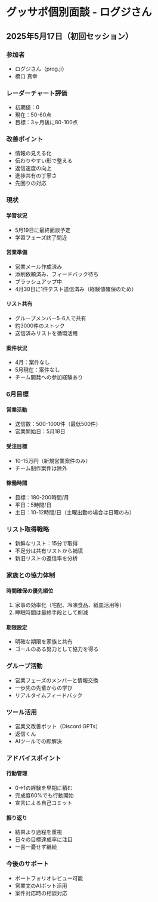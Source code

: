 # グッサポ個別面談 - ログジさん
## 2025年5月17日（初回セッション）

### 参加者
- ログジさん（prog.ji）
- 橋口 真幸

### レーダーチャート評価
- 初期値：0
- 現在：50-60点
- 目標：3ヶ月後に80-100点

### 改善ポイント
- 情報の見える化
- 伝わりやすい形で整える
- 返信速度の向上
- 進捗共有の丁寧さ
- 先回りの対応

### 現状

#### 学習状況
- 5月19日に最終面談予定
- 学習フェーズ終了間近

#### 営業準備
- 営業メール作成済み
- 添削依頼済み、フィードバック待ち
- ブラッシュアップ中
- 4月30日に1件テスト送信済み（経験値確保のため）

#### リスト共有
- グループメンバー5-6人で共有
- 約3000件のストック
- 送信済みリストを循環活用

#### 案件状況
- 4月：案件なし
- 5月現在：案件なし
- チーム開発への参加経験あり

### 6月目標

#### 営業活動
- 送信数：500-1000件（最低500件）
- 営業開始日：5月18日

#### 受注目標
- 10-15万円（新規営業案件のみ）
- チーム制作案件は除外

#### 稼働時間
- 目標：180-200時間/月
- 平日：5時間/日
- 土日：10-12時間/日（土曜出勤の場合は日曜のみ）

### リスト取得戦略
- 新鮮なリスト：15分で取得
- 不足分は共有リストから補填
- 新旧リストの返信率を分析

### 家族との協力体制

#### 時間確保の優先順位
1. 家事の効率化（宅配、冷凍食品、紙皿活用等）
2. 睡眠時間は最終手段として削減

#### 期限設定
- 明確な期限を家族と共有
- ゴールのある努力として協力を得る

### グループ活動
- 営業フェーズのメンバーと情報交換
- 一歩先の先輩からの学び
- リアルタイムフィードバック

### ツール活用
- 営業文改善ボット（Discord GPTs）
- 返信くん
- AIツールでの即解決

### アドバイスポイント

#### 行動管理
- 0→1の経験を早期に積む
- 完成度60%でも行動開始
- 宣言による自己コミット

#### 振り返り
- 結果より過程を重視
- 日々の目標達成率に注目
- 一喜一憂せず継続

### 今後のサポート
- ポートフォリオレビュー可能
- 営業文のAIボット活用
- 案件対応時の相談対応